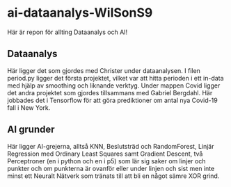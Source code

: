 # ai-dataanalys-WilSonS9
Här är repon för allting Dataanalys och AI!
## Dataanalys
Här ligger det som gjordes med Christer under dataanalysen. I filen period.py ligger det första projektet, vilket var att hitta perioden i ett in-data med hjälp av smoothing och liknande verktyg.
Under mappen Covid ligger det andra projektet som gjordes tillsammans med Gabriel Bergdahl. Här jobbades det i Tensorflow för att göra prediktioner om antal nya Covid-19 fall i New York.
## AI grunder
Här ligger AI-grejerna, alltså KNN, Beslutsträd och RandomForest, Linjär Regression med Ordinary Least Squares samt Gradient Descent, två Perceptroner (en i python och en i p5) som lär sig saker om linjer och punkter och om punkterna är ovanför eller under linjen och sist men inte minst ett Neuralt Nätverk som tränats till att bli en något sämre XOR grind.
